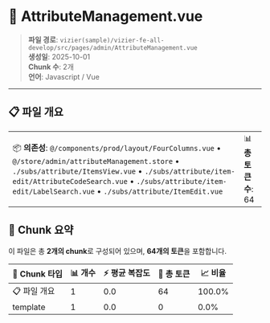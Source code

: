 # 📄 AttributeManagement.vue

> **파일 경로**: `vizier(sample)/vizier-fe-all-develop/src/pages/admin/AttributeManagement.vue`  
> **생성일**: 2025-10-01  
> **Chunk 수**: 2개  
> **언어**: Javascript / Vue
---


## 📋 파일 개요

| | |
|--|--|
| 📦 **의존성**: `@/components/prod/layout/FourColumns.vue` • `@/store/admin/attributeManagement.store` • `./subs/attribute/ItemsView.vue` • `./subs/attribute/item-edit/AttributeCodeSearch.vue` • `./subs/attribute/item-edit/LabelSearch.vue` • `./subs/attribute/ItemEdit.vue` | 📊 **총 토큰 수**: 64 |






## 🧩 Chunk 요약

이 파일은 총 **2개의 chunk**로 구성되어 있으며, **64개의 토큰**을 포함합니다.

| 🧩 Chunk 타입 | 📊 개수 | ⚡ 평균 복잡도 | 📝 총 토큰 | 📈 비율 |
|---------------|--------|-------------|----------|--------|
| 📋 파일 개요 | 1 | 0.0 | 64 | 100.0% |
| template | 1 | 0.0 | 0 | 0.0% |

